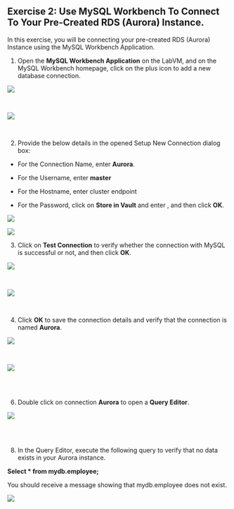 ## Exercise 2: Use MySQL Workbench To Connect To Your Pre-Created RDS (Aurora) Instance.
In this exercise, you will be connecting your pre-created RDS (Aurora) Instance using the MySQL Workbench Application.

1. Open the **MySQL Workbench Application** on the LabVM, and on the MySQL Workbench homepage, click on the plus icon to add a new database connection.

![](./screen/Screenshot_16.png)

<br>

![](./screen/Screenshot_17.png)

<br>

2. Provide the below details in the opened Setup New Connection dialog box:

- For the Connection Name, enter **Aurora**.

- For the Username, enter **master**

- For the Hostname, enter cluster endpoint

-  For the Password, click on **Store in Vault** and enter , and then click **OK**.

![](./screen/Screenshot_18.png)
<br>

![](./screen/Screenshot_19.png)
<br>

3.  Click on **Test Connection** to verify whether the connection with MySQL is successful or not, and then click **OK**.

![](./screen/Screenshot_20.png)

<br>

![](./screen/Screenshot_21.png)

<br>

4. Click **OK** to save the connection details and verify that the connection is named **Aurora**.
   
![](./screen/Screenshot_22.png)

<br>

![](./screen/Screenshot_23.png)

<br>
<br>

6. Double click on connection **Aurora** to open a **Query Editor**.
   
![](./screen/Screenshot_25.png)

<br>
<br>

8. In the Query Editor, execute the following query to verify that no data exists in your Aurora instance.
   <br>
   
**Select * from mydb.employee;**

You should receive a message showing that mydb.employee does not exist.

![](./screen/Screenshot_26.png)

